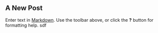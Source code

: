 ## A New Post

Enter text in [Markdown](http://daringfireball.net/projects/markdown/). Use the toolbar above, or click the **?** button for formatting help.
sdf